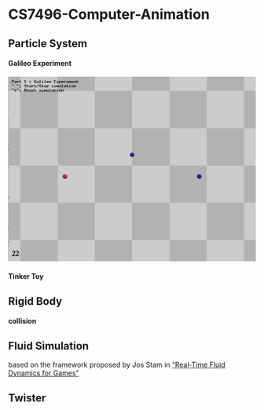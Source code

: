 # CS7496-Computer-Animation
## Particle System
#### Galileo Experiment
![Alt text](https://github.com/CandylabS/CS7496-Computer-Animation/blob/master/img/1a.png)
#### Tinker Toy

## Rigid Body
#### collision

## Fluid Simulation
based on the framework proposed by Jos Stam in <a href="http://www.intpowertechcorp.com/GDC03.pdf">“Real‐Time Fluid Dynamics for Games”</a>

## Twister

